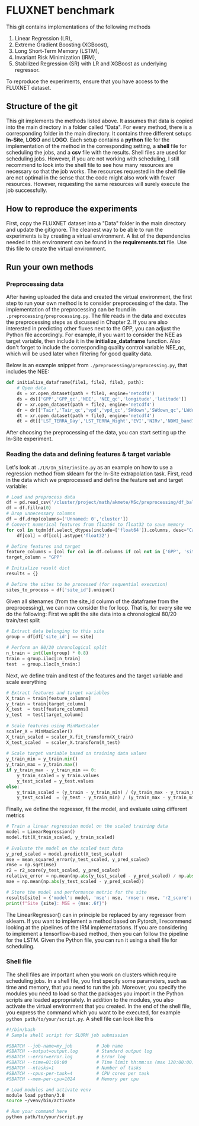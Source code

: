 # FLUXNET benchmark
This git contains implementations of the following methods
1. Linear Regression (LR),
2. Extreme Gradient Boosting (XGBoost),
3. Long Short-Term Memory (LSTM),
4. Invariant Risk Minimization (IRM),
5. Stabilized Regression (SR) with LR and XGBoost as underlying regressor.

To reproduce the experiments, ensure that you have access to the FLUXNET dataset.
<!--
In the main directory, create a folder called "Data" and copy the data into this folder. Due to the large amount of data, this can take some time. Make sure that the "Data" folder is listed in **.gitignore** to ensure that you don't upload large amounts of data when pushing changes to the repository.
-->
## Structure of the git
This git implements the methods listed above. It assumes that data is copied into the main directory in a folder called "Data". For every method, there is a corresponding folder in the main directory. It contains three different setups **In-Site**, **LOSO** and **LOGO**. Each setup contains a **python** file for the implementation of the method in the corresponding setting, a **shell** file for scheduling the jobs, and a **csv**  file with the results. Shell files are used for scheduling jobs. However, if you are not working with scheduling, I still recommend to look into the shell file to see how many resources are necessary so that the job works. The resources requested in the shell file are not optimal in the sense that the code might also work with fewer resources. However, requesting the same resources will surely execute the job successfully.

## How to reproduce the experiments
First, copy the FLUXNET dataset into a "Data" folder in the main directory and update the gitignore. The cleanest way to be able to run the experiments is by creating a virtual environment. A list of the dependencies needed in this environment can be found in the **requirements.txt** file. Use this file to create the virtual environment.
<!--
After creating the virtual environment, we are set to reproduce the experiments. By activating the virtual environment, the scripts can be executed in the terminal. If you want to schedule the jobs, just submit the shell file by typing `$ sbatch script.sh` into the terminal, which will submit the job.

Next, I explain how you can run your own experiments on the FLUXNET data. I will show it in an example of the In-Site experimental setting.
-->
## Run your own methods
### Preprocessing data
After having uploaded the data and created the virtual environment, the first step to run your own method is to consider preprocessing of the data.
The implementation of the preprocessing can be found in `.preprocessing/preprocessing.py`. The file reads in the data and executes the preprocessing steps as discussed in Chapter 2. If you are also interested in predicting other fluxes next to the GPP, you can adjust the Python file accordingly. For example, if you want to consider the NEE as target variable, then include it in the **initialize_dataframe** function. Also don't forget to include the corresponding quality control variable NEE_qc, which will be used later when filtering for good quality data.

Below is an example snippet from `./preprocessing/preprocessing.py`, that includes the NEE:

```python
def initialize_dataframe(file1, file2, file3, path):
    # Open data
    ds = xr.open_dataset(path + file1, engine='netcdf4')
    ds = ds[['GPP','GPP_qc','NEE', 'NEE_qc','longitude','latitude']]
    dr = xr.open_dataset(path + file2, engine='netcdf4')
    dr = dr[['Tair','Tair_qc','vpd','vpd_qc','SWdown','SWdown_qc','LWdown','LWdown_qc','SWdown_clearsky','IGBP_veg_short']]
    dt = xr.open_dataset(path + file3, engine='netcdf4')
    dt = dt[['LST_TERRA_Day','LST_TERRA_Night','EVI','NIRv','NDWI_band7','LAI','fPAR']]
```
After choosing the preprocessing of the data, you can start setting up the In-Site experiment.
### Reading the data and defining features & target variable
Let's look at `./LR/In_Site/insite.py` as an example on how to use a regression method from sklearn for the In-Site extrapolation task. First, read in the data which we preprocessed and define the feature set and target variable:
```python
# Load and preprocess data
df = pd.read_csv('/cluster/project/math/akmete/MSc/preprocessing/df_balanced_groups_onevegindex.csv')
df = df.fillna(0)
# Drop unnecessary columns
df = df.drop(columns=['Unnamed: 0','cluster'])
# Convert numerical features from float64 to float32 to save memory
for col in tqdm(df.select_dtypes(include=['float64']).columns, desc="Casting columns"):
    df[col] = df[col].astype('float32')

# Define features and target
feature_columns = [col for col in df.columns if col not in ['GPP', 'site_id']]
target_column = "GPP"

# Initialize result dict
results = {}

# Define the sites to be processed (for sequential execution)
sites_to_process = df['site_id'].unique()
```
Given all sitenames (from the site_id column of the dataframe from the preprocessing), we can now consider the for loop. That is, for every site we do the following: First we split the site data into a chronological 80/20 train/test split
```python
# Extract data belonging to this site
group = df[df['site_id'] == site]
    
# Perform an 80/20 chronological split
n_train = int(len(group) * 0.8)
train = group.iloc[:n_train]
test  = group.iloc[n_train:]
```
Next, we define train and test of the features and the target variable and scale everything
```python
# Extract features and target variables
X_train = train[feature_columns]
y_train = train[target_column]
X_test  = test[feature_columns]
y_test  = test[target_column]
    
# Scale features using MinMaxScaler
scaler_X = MinMaxScaler()
X_train_scaled = scaler_X.fit_transform(X_train)
X_test_scaled  = scaler_X.transform(X_test)
    
# Scale target variable based on training data values
y_train_min = y_train.min()
y_train_max = y_train.max()
if y_train_max - y_train_min == 0:
    y_train_scaled = y_train.values
    y_test_scaled = y_test.values
else:
    y_train_scaled = (y_train - y_train_min) / (y_train_max - y_train_min)
    y_test_scaled  = (y_test - y_train_min) / (y_train_max - y_train_min)

```
Finally, we define the regressor, fit the model, and evaluate using different metrics
```python
# Train a linear regression model on the scaled training data
model = LinearRegression()
model.fit(X_train_scaled, y_train_scaled)
    
# Evaluate the model on the scaled test data
y_pred_scaled = model.predict(X_test_scaled)
mse = mean_squared_error(y_test_scaled, y_pred_scaled)
rmse = np.sqrt(mse)
r2 = r2_score(y_test_scaled, y_pred_scaled)
relative_error = np.mean(np.abs(y_test_scaled - y_pred_scaled) / np.abs(y_test_scaled))
mae = np.mean(np.abs(y_test_scaled - y_pred_scaled))

# Store the model and performance metric for the site
results[site] = {'model': model, 'mse': mse, 'rmse': rmse, 'r2_score': r2, 'relative_error': relative_error, 'mae': mae}    
print(f"Site {site}: MSE = {mse:.6f}")
```
The LinearRegressor() can in principle be replaced by any regressor from sklearn. If you want to implement a method based on Pytorch, I recommend looking at the pipelines of the IRM implementations. If you are considering to implement a tensorflow-based method, then you can follow the pipeline for the LSTM. Given the Python file, you can run it using a shell file for scheduling.
### Shell file
The shell files are important when you work on clusters which require scheduling jobs. In a shell file, you first specify some parameters, such as time and memory, that you need to run the job. Moreover, you specify the modules you need to load so that the packages you import in the Python scripts are loaded appropriately. In addition to the modules, you also activate the virtual environment that you created. In the end of the shell file, you express the command which you want to be executed, for example `python path/to/your/script.py`. A shell file can look like this
```sh
#!/bin/bash
# Sample shell script for SLURM job submission

#SBATCH --job-name=my_job         # Job name
#SBATCH --output=output.log       # Standard output log
#SBATCH --error=error.log         # Error log
#SBATCH --time=01:00:00           # Time limit hh:mm:ss (max 120:00:00)
#SBATCH --ntasks=1                # Number of tasks
#SBATCH --cpus-per-task=4         # CPU cores per task
#SBATCH --mem-per-cpu=1024        # Memory per cpu

# Load modules and activate venv
module load python/3.8
source ~/venv/bin/activate

# Run your command here
python path/to/your/script.py
```
